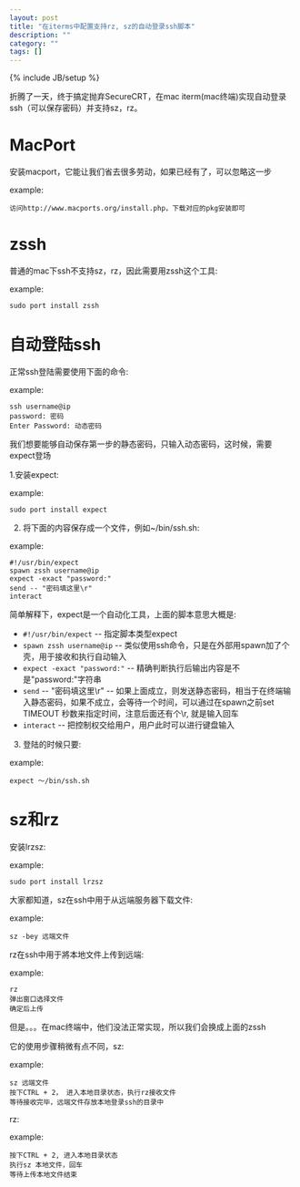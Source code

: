 ```yaml
---
layout: post
title: "在iterms中配置支持rz, sz的自动登录ssh脚本"
description: ""
category: ""
tags: []
---
```

{% include JB/setup %}

折腾了一天，终于搞定抛弃SecureCRT，在mac iterm(mac终端)实现自动登录ssh（可以保存密码）并支持sz，rz。

# MacPort
安装macport，它能让我们省去很多劳动，如果已经有了，可以忽略这一步

example:

    访问http://www.macports.org/install.php，下载对应的pkg安装即可

# zssh
普通的mac下ssh不支持sz，rz，因此需要用zssh这个工具:


example:

    sudo port install zssh

# 自动登陆ssh

正常ssh登陆需要使用下面的命令:

example:

    ssh username@ip
    password: 密码
    Enter Password: 动态密码


我们想要能够自动保存第一步的静态密码，只输入动态密码，这时候，需要expect登场

1.安装expect:

example:

    sudo port install expect


2. 将下面的内容保存成一个文件，例如~/bin/ssh.sh:

example:

    #!/usr/bin/expect
    spawn zssh username@ip
    expect -exact "password:"
    send -- "密码填这里\r"
    interact

简单解释下，expect是一个自动化工具，上面的脚本意思大概是:

* `#!/usr/bin/expect` -- 指定脚本类型expect
* `spawn zssh username@ip` -- 类似使用ssh命令，只是在外部用spawn加了个壳，用于接收和执行自动输入
* `expect -exact "password:"` -- 精确判断执行后输出内容是不是"password:"字符串
* `send` -- "密码填这里\r" -- 如果上面成立，则发送静态密码，相当于在终端输入静态密码，如果不成立，会等待一个时间，可以通过在spawn之前set TIMEOUT 秒数来指定时间，注意后面还有个\r, 就是输入回车
* `interact` -- 把控制权交给用户，用户此时可以进行键盘输入




3. 登陆的时候只要:

example:

    expect ～/bin/ssh.sh


# sz和rz

安装lrzsz:

example:

    sudo port install lrzsz


大家都知道，sz在ssh中用于从远端服务器下载文件:

example:

    sz -bey 远端文件

rz在ssh中用于將本地文件上传到远端:

example:

    rz
    弹出窗口选择文件
    确定后上传

但是。。。在mac终端中，他们没法正常实现，所以我们会换成上面的zssh


它的使用步骤稍微有点不同，sz:

example:

    sz 远端文件
    按下CTRL + 2， 进入本地目录状态，执行rz接收文件
    等待接收完毕，远端文件存放本地登录ssh的目录中


rz:

example:

    按下CTRL + 2, 进入本地目录状态
    执行sz 本地文件，回车
    等待上传本地文件结束




